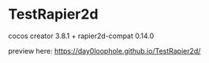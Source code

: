 # TestRapier2d
cocos creator 3.8.1 + rapier2d-compat 0.14.0

preview here: https://day0loophole.github.io/TestRapier2d/ 
